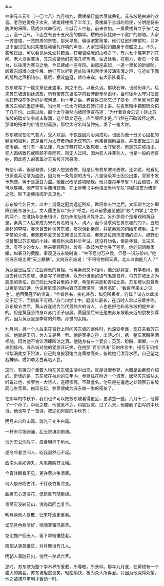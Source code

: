     五三 

   神宗元丰元年（一〇七八）九月初九，黄楼举行盛大落成典礼。苏东坡是由衷的欢喜。老百姓得免于水灾，建堤建楼费了半年工。黄楼属于全城的居民，分明是将来防洪的保障。落成仪式举行时，全城万人空巷，前来参加。一看黄楼耸立于东门之上，高一百尺，下面立有五十五尺高的旗竿。楼的形状犹如一个宽广的佛塔。大家一齐登楼，一览四周的景物。那天早晨，偏偏浓雾笼罩。他们往窗外瞭望时，只听见下面过往船只桨橹摇动辗轧作响的声音，大家觉得犹如置身于海船之上。不久，雾散日出，可以看见远处渔村错落，在巉岩嵯峨的山峰之下，有六七个庙宇罗列其间。老人觉得寒冷，苏东坡请他们先喝几杯热酒。往近处看，在南方，看见一个高台，以往用为赛马之地，今已建成一座寺院。由那座庙起，一道一里长的新堤防，顺着东城墙向北伸展。他们可以听到远处陆洪和百步洪波涛澎湃之声，与近处下面的鹅鸭之声相错杂。最后，摆设盛筵，款待来宾，有大乐队奏乐。

   苏东坡写了一篇文章记此盛事，刻之于石，以垂久远。那块石碑，也经历非凡。后来苏东坡遭朝廷流放，所有带苏东坡名字的石碑都奉命毁坏，当时徐州太守只把这块石碑投在附近的护城河里。约十年之后，老百姓已然忘记了禁令，而皇家也在搜集苏东坡的墨迹手稿，当地另一位太守把此石碑打捞上来。在夜里暗中把那碑文拓了几千份。此事过后，那个太守突然向诸同僚宣布道：“为什我竟会忘记！禁止苏东坡的碑文法令尚未取消，这个碑文还在，应当毁坏才是。”自然在石碑毁坏之后，那碑的拓本的价钱立刻高涨，那位太守名叫苗仲先，发了一笔大财。

   苏东坡现在名气甚大，受人欢迎，不仅是因为治河成功，也因为他十分关心囚犯的健康和福利，这是当时为太守者所绝无仅有的。他亲身视察监狱，并指定医生为囚犯治病。当时有一条法律，凡太守鞭打犯人致死者，太守受罚，但是苏东坡指出，犯人因病致死或照顾不善而死，则无人过问。因为犯人并非别人，也是一般的老百姓，因此犯人的家属对苏东坡非常感激。

   有些小事，很容易做，只要人想到去做，但是只有苏东坡肯去做。比如说，他看见很多逃兵沦落为盗匪，因为有一条荒谬的法令，凡是低级军士因公出差，官家不发予旅费，等于是逼良为盗。他自己改革这项陋规。他只要每年节省下几百缗钱，就可以够用。他严禁军中赌博饮酒。在上皇帝书中他指出当地军队“熟练技艺为诸郡之冠，陛下遣使按阅所具见也。”

   苏东坡今名日大，以中土鸿儒之冠为远近所知。欧阳修去世之后，文坛盟主之名即降到苏东坡头上。文人儒生皆以“夫子”呼之。他以前曾遇见他那“苏门四学士”之中的两个，在淮扬与张耒相识，在杭州附近结识晁补之。另外那两个是秦观和黄庭坚，秦黄二人后来成为宋代有名的诗人、词人，而今请求列在苏东坡的门下。五短身材的李常，春天曾去拜访苏东坡，屡次谈到秦观，并拿秦观的词给东坡看。由于李常的介绍，秦观那年夏天曾去拜谒过苏东坡。秦观这位风流潇洒的词人，据野史说曾娶过苏东坡的小妹。秦观尚未应科举考试，还没有功名，但是年轻，文采风流，有不少的女友。后来秦观死时，曾有一歌妓为爱他寻了短见。他的词清新柔媚，如春日的黄鹂。秦观见苏东坡时说：“生不愿封万户侯，但愿一识苏徐州。”他把苏东坡比做“天上麒麟”，又向苏东坡说：“不将俗物碍天真，北斗以南能几人？”

   黄庭坚日后成了江西诗派的鼻祖，他与秦观又不相同，他沉默寡言，有学者风，他没去拜访苏东坡，但是写了两首诗，以万分谦逊的语气毛遂自荐，将苏东坡比之为高崖的青松，自己则比为深谷里的小草，希望将来能和青松比高。苏东坡以前曾看过黄庭坚的诗，他说黄庭坚的诗内容充实而深厚，诗思高旷，“数百年来未之见也”。他回黄庭坚的信说：“今者辱书，执礼甚恭，如见所畏者，何哉？试方以此求交于足下，而惧其不可得。”苏门四学士中，庭坚年最长，在当时人常以苏黄并称。苏东坡去世后，黄山谷遂成为当代最伟大的诗人，人也是把他和苏东坡相提并论的。但是黄庭坚终身以苏门弟子自居。黄庭坚后来还是由苏东坡最亲近的朋友引荐的，因为黄庭坚是李常的外甥，孙觉的女婿。

   九月间，另一个人后来在宫廷上审问苏东坡的案件时，也深受牵连，现在来看苏东坡。他就是王巩，为人又是另一型。他是宰相之孙，出游之时，携一整车家酿美酒相随，因为他不肯饮酒肆所沽之酒。他随身有三个爱妾：英英、盼盼、卿卿，一齐来到徐州。苏东坡对他的爱妾开玩笑，在他那“百步洪涛”前的序言中，描写王巩携带梨涡美女下险滩，自己则身披羽氅立身黄楼高处，俯眺她们漂浮水面，自己望之若神仙，或如李太白再临人世。

   这时，有第四个重要人物在苏东坡生活中出现，就是诗僧参寥，大概是由秦观介绍的。奇怪的是，苏东坡在杭州的三年内，参寥住在附近一个城市，居然苏东坡从未听说过他，参寥为一大诗人，道德崇高，不慕虚名。他只是在遥远之处观察苏东坡而心生羡慕。由现在起，参寥便成为苏东坡一生的密友了。

   在那年的中秋节，我们也许可以把苏东坡看得更近，更清楚一些。八月十二，他得了一个孙子。中秋之夜，他微感不适，稍感寂寞。过了六天，他接到子由写的中秋诗，他也写了一首诗，叙述如何度的中秋节：

   明月未出群山高，瑞光千丈生白毫。

   一杯未尽银阙涌，乱云脱壤如崩涛。

   谁为天公洗眸子，应费明河千斛水。

   遂令冷看世间人，昭我湛然心不起。

   西南火星如弹丸，角尾奕奕苍龙幡。

   今宵注眼看不见，更许萤火争清寒。

   何人舣舟临古汴，千灯夜竹鱼龙变。

   曲折无心逐浪花，低昂赴节随歌板。

   青荧灭没转前山，浪飐风回岂复坚。

   明月易低人易散，归来呼酒更重看。

   堂前月色愈清好，咽咽寒螀鸣露草。

   卷帘推户寂无人，窗下咿哑惟楚老。

   南部从事莫羞贫，对月题诗有几人。

   明朝人事随日出，恍然一梦瑶台客。

   那时，苏东坡为整个学术界所爱戴，所尊敬，所景仰。那年九月底，在黄楼有一个盛大的集会。苏东坡坦然谈笑，轻松愉快，极为众人所喜爱。只因为他深得众望，他之被捕与审判才轰动一时。

